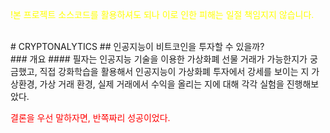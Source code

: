 <p style="color:yellow">!본 프로젝트 소스코드를 활용하셔도 되나 이로 인한 피해는 일절 책임지지 않습니다.</p>
<br>
# CRYPTONALYTICS
## 인공지능이 비트코인을 투자할 수 있을까?<br>
### 개요
#### 필자는 인공지능 기술을 이용한 가상화폐 선물 거래가 가능한지가 궁금했고, 직접 강화학습을 활용해서 인공지능이 가상화폐 투자에서 강세를 보이는 지 가상환경, 가상 거래 환경, 실제 거래에서 수익을 올리는 지에 대해 각각 실험을 진행해보았다.<br>
<p style="color:red"> 결론을 우선 말하자면, 반쪽짜리 성공이었다.</p>
